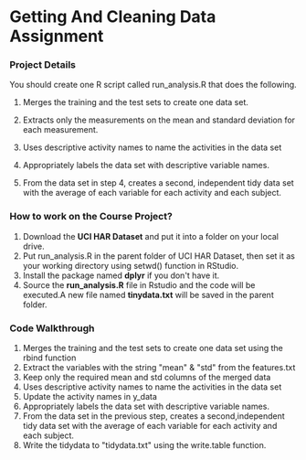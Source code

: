 # Getting And Cleaning Data Assignment


### Project Details
You should create one R script called run_analysis.R that does the following. 

1. Merges the training and the test sets to create one data set.

2. Extracts only the measurements on the mean and standard deviation for each measurement. 

3. Uses descriptive activity names to name the activities in the data set

4. Appropriately labels the data set with descriptive variable names. 

5. From the data set in step 4, creates a second, independent tidy data set with the average of each variable for each activity and each subject.

### How to work on the Course Project?
1. Download the **UCI HAR Dataset** and put it into a folder on your local drive.
2. Put run_analysis.R in the parent folder of UCI HAR Dataset, then set it as your working directory using setwd() function in RStudio.
3. Install the package named **dplyr** if you don't have it.
4. Source the **run_analysis.R** file in Rstudio and the code will be executed.A new file named **tinydata.txt** will be saved in the parent folder.

### Code Walkthrough
1. Merges the training and the test sets to create one data set using the rbind function
2. Extract the variables with the string "mean" & "std" from the features.txt
3. Keep only the required mean and std columns of the merged data
4. Uses descriptive activity names to name the activities in the data set
5. Update the activity names in y_data
6. Appropriately labels the data set with descriptive variable names.
7. From the data set in the previous step, creates a second,independent tidy data set with the average of each variable for each activity and each subject. 
8. Write the tidydata to "tidydata.txt" using the write.table function.